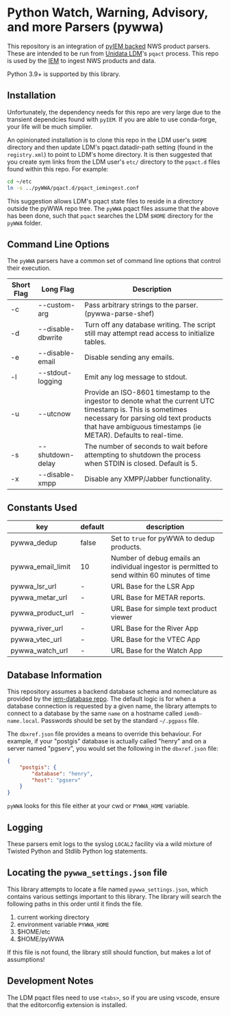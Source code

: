 # Python Watch, Warning, Advisory, and more Parsers (pywwa)

This repository is an integration of
[pyIEM backed](https://github.com/akrherz/pyIEM) NWS product parsers. These
are intended to be run from [Unidata LDM](https://github.com/Unidata/LDM)'s
`pqact` process.  This repo is used by the
[IEM](https://mesonet.agron.iastate.edu) to ingest NWS products and data.

Python 3.9+ is supported by this library.

## Installation

Unfortunately, the dependency needs for this repo are very large due to the
transient dependcies found with ``pyIEM``.  If you are able to use conda-forge,
your life will be much simplier.

An opinionated installation is to clone this repo in the LDM user's `$HOME`
directory and then update LDM's pqact.datadir-path setting
(found in the `registry.xml`) to point to LDM's home directory.
It is then suggested that you create sym links from the LDM user's `etc/`
directory to the `pqact.d` files found within this repo.  For example:

```bash
cd ~/etc
ln -s ../pyWWA/pqact.d/pqact_iemingest.conf
```

This suggestion allows LDM's pqact state files to reside in a directory
outside the pyWWA repo tree.  The `pyWWA` pqact files assume that the above
has been done, such that `pqact` searches the LDM `$HOME` directory for the
`pyWWA` folder.

## Command Line Options

The ``pyWWA`` parsers have a common set of command line options that control
their execution.

Short Flag | Long Flag | Description
--- | --- | ---
-c | --custom-arg | Pass arbitrary strings to the parser. (pywwa-parse-shef)
-d | --disable-dbwrite | Turn off any database writing.  The script still may attempt read access to initialize tables.
-e | --disable-email | Disable sending any emails.
-l | --stdout-logging | Emit any log message to stdout.
-u | --utcnow | Provide an ISO-8601 timestamp to the ingestor to denote what the current UTC timestamp is.  This is sometimes necessary for parsing old text products that have ambiguous timestamps (ie METAR).  Defaults to real-time.
-s | --shutdown-delay | The number of seconds to wait before attempting to shutdown the process when STDIN is closed.  Default is 5.
-x | --disable-xmpp | Disable any XMPP/Jabber functionality.

## Constants Used

key | default | description
--- | ---- | ---
pywwa_dedup | false | Set to `true` for pyWWA to dedup products.
pywwa_email_limit | 10 | Number of debug emails an individual ingestor is permitted to send within 60 minutes of time
pywwa_lsr_url | - | URL Base for the LSR App
pywwa_metar_url | - | URL Base for METAR reports.
pywwa_product_url | - | URL Base for simple text product viewer
pywwa_river_url | - | URL Base for the River App
pywwa_vtec_url | - | URL Base for the VTEC App
pywwa_watch_url | - | URL Base for the Watch App

## Database Information

This repository assumes a backend database schema and nomeclature as provided
by the [iem-database repo](https://github.com/akrherz/iem-database).  The
default logic is for when a database connection is requested by a given name,
the library attempts to connect to a database by the same `name` on a hostname
called `iemdb-name.local`.  Passwords should be set by the standard `~/.pgpass`
file.

The `dbxref.json` file provides a means to override this behaviour.  For
example, if your "postgis" database is actually called "henry" and on a server
named "pgserv", you would set the following in the `dbxref.json` file:

```json
{
    "postgis": {
        "database": "henry",
        "host": "pgserv"
    }
}
```

``pyWWA`` looks for this file either at your cwd or ``PYWWA_HOME`` variable.

## Logging

These parsers emit logs to the syslog `LOCAL2` facility via a wild mixture of
Twisted Python and Stdlib Python log statements.

## Locating the ``pywwa_settings.json`` file

This library attempts to locate a file named ``pywwa_settings.json``, which
contains various settings important to this library.  The library will search
the following paths in this order until it finds the file.

1. current working directory
2. environment variable `PYWWA_HOME`
3. $HOME/etc
4. $HOME/pyWWA

If this file is not found, the library still should function, but makes a lot
of assumptions!

## Development Notes

The LDM pqact files need to use `<tabs>`, so if you are using vscode, ensure
that the editorconfig extension is installed.
